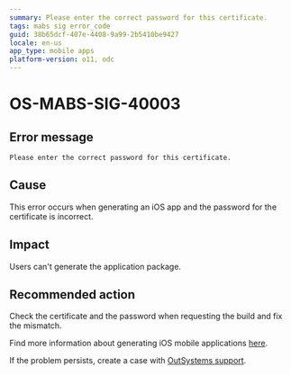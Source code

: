 ```yaml
---
summary: Please enter the correct password for this certificate.
tags: mabs sig error_code
guid: 38b65dcf-407e-4408-9a99-2b5410be9427
locale: en-us
app_type: mobile apps
platform-version: o11, odc
---
```


# OS-MABS-SIG-40003

## Error message

`Please enter the correct password for this certificate.`

## Cause

This error occurs when generating an iOS app and the password for the certificate is incorrect.

## Impact

Users can't generate the application package.

## Recommended action

Check the certificate and the password when requesting the build and fix the mismatch.

Find more information about generating iOS mobile applications [here](https://success.outsystems.com/Documentation/11/Delivering_Mobile_Apps/Generate_and_Distribute_Your_Mobile_App/Generate_and_Publish_Your_Mobile_App_to_the_Mobile_App_Stores/Publish_Your_Mobile_iOS_Application_to_the_Apple_App_Store).

If the problem persists, create a case with [OutSystems support](https://www.outsystems.com/support/portal/open-support-case?ErrorCode=OS-MABS-SIG-40003).
